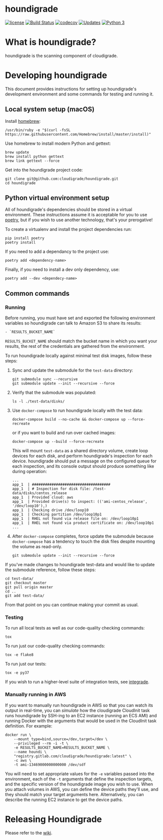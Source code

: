 # houndigrade

[![license](https://img.shields.io/github/license/cloudigrade/houndigrade.svg)]()
[![Build Status](https://travis-ci.org/cloudigrade/houndigrade.svg?branch=master)](https://travis-ci.org/cloudigrade/houndigrade)
[![codecov](https://codecov.io/gh/cloudigrade/houndigrade/branch/master/graph/badge.svg)](https://codecov.io/gh/cloudigrade/houndigrade)
[![Updates](https://pyup.io/repos/github/cloudigrade/houndigrade/shield.svg)](https://pyup.io/repos/github/cloudigrade/houndigrade/)
[![Python 3](https://pyup.io/repos/github/cloudigrade/houndigrade/python-3-shield.svg)](https://pyup.io/repos/github/cloudigrade/houndigrade/)

# What is houndigrade?

houndigrade is the scanning component of cloudigrade.

# Developing houndigrade

This document provides instructions for setting up houndigrade's development
environment and some commands for testing and running it.

## Local system setup (macOS)

Install [homebrew](https://brew.sh/):

    /usr/bin/ruby -e "$(curl -fsSL https://raw.githubusercontent.com/Homebrew/install/master/install)"

Use homebrew to install modern Python and gettext:

    brew update
    brew install python gettext
    brew link gettext --force

Get into the houndigrade project code:

    git clone git@github.com:cloudigrade/houndigrade.git
    cd houndigrade

## Python virtual environment setup

All of houndigrade's dependencies should be stored in a virtual environment.
These instructions assume it is acceptable for you to use
[poetry](https://python-poetry.org/docs/), but if you wish
to use another technology, that's your prerogative!

To create a virtualenv and install the project dependencies run:

    pip install poetry
    poetry install

If you need to add a dependancy to the project use:

    poetry add <dependency-name>

Finally, if you need to install a dev only dependency, use:

    poetry add --dev <dependecy-name>


## Common commands

### Running

Before running, you must have set and exported the following environment variables so houndigrade can talk to Amazon S3 to share its results:

    - `RESULTS_BUCKET_NAME`

`RESULTS_BUCKET_NAME` should match the bucket name in which you want your results, the rest of the credentials are gathered from the environment.

To run houndigrade locally against minimal test disk images, follow these steps:

1. Sync and update the submodule for the `test-data` directory:
    ```
    git submodule sync --recursive
    git submodule update --init --recursive --force
    ```
2. Verify that the submodule was populated:
    ```
    ls -l ./test-data/disks/
    ```
3. Use `docker-compose` to run houndigrade locally with the test data:
    ```
    docker-compose build --no-cache && docker-compose up --force-recreate
    ```
    or if you want to build and run over cached images:
    ```
    docker-compose up --build --force-recreate
    ```
    This will mount `test-data` as a shared directory volume, create loop devices for each disk, and perform houndigrade's inspection for each device. houndigrade should put a message on the configured queue for each inspection, and its console output should produce something like during operation:
    ```
    ...
    app_1  | ####################################
    app_1  | # Inspection for disk file: /test-data/disks/centos_release
    app_1  | Provided cloud: aws
    app_1  | Provided drive(s) to inspect: (('ami-centos_release', '/dev/loop10'),)
    app_1  | Checking drive /dev/loop10
    app_1  | Checking partition /dev/loop10p1
    app_1  | RHEL not found via release file on: /dev/loop10p1
    app_1  | RHEL not found via product certificate on: /dev/loop10p1
    ...
    ```
4. After `docker-compose` completes, force update the submodule because `docker-compose` has a tendency to touch the disk files despite mounting the volume as read-only.
    ```
    git submodule update --init --recursive --force
    ```

If you've made changes to houndigrade test-data and would like to update the submodule reference, follow these steps:

    cd test-data/
    git checkout master
    git pull origin master
    cd ..
    git add test-data/

From that point on you can continue making your commit as usual.


### Testing

To run all local tests as well as our code-quality checking commands:

    tox

To run just our code-quality checking commands:

    tox -e flake8

To run just our tests:

    tox -e py37

If you wish to run a higher-level suite of integration tests, see
[integrade](https://github.com/cloudigrade/integrade).

### Manually running in AWS

If you want to manually run houndigrade in AWS so that you can watch its output in real-time, you can *simulate* how the cloudigrade CloudInit task runs houndigrade by SSH-ing to an EC2 instance (running an ECS AMI) and running Docker with the arguments that would be used in the CloudInit task definition. For example:

    docker run \
        --mount type=bind,source=/dev,target=/dev \
        --privileged --rm -i -t \
        -e RESULTS_BUCKET_NAME=RESULTS_BUCKET_NAME \
        --name houndi \
        "registry.gitlab.com/cloudigrade/houndigrade:latest" \
        -c aws \
        -t ami-13469000000000000 /dev/sdf

You will need to set appropriate values for the `-e` variables passed into the environment, each of the `-t` arguments that define the inspection targets, and the specific version of the houndigrade image you wish to use. When you attach volumes in AWS, you can define the device paths they'll use, and they should match your target arguments here. Alternatively, you can describe the running EC2 instance to get the device paths.

# Releasing Houndigrade

Please refer to the [wiki](https://github.com/cloudigrade/houndigrade/wiki/Releasing-Houndigrade).
